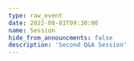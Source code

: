 ```yaml
---
type: raw_event
date: 2022-08-03T09:30:00
name: Session
hide_from_announcments: false
description: 'Second Q&A Session'
---
```

